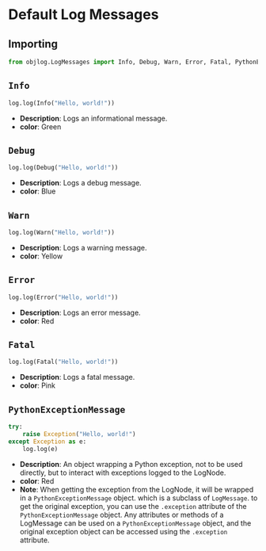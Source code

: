 # Default Log Messages

## Importing

```python
from objlog.LogMessages import Info, Debug, Warn, Error, Fatal, PythonExceptionMessage
```

## `Info`

```python
log.log(Info("Hello, world!"))
```

- **Description**: Logs an informational message.
- **color**: Green

## `Debug`

```python
log.log(Debug("Hello, world!"))
```

- **Description**: Logs a debug message.
- **color**: Blue

## `Warn`

```python
log.log(Warn("Hello, world!"))
```

- **Description**: Logs a warning message.
- **color**: Yellow

## `Error`

```python
log.log(Error("Hello, world!"))
```

- **Description**: Logs an error message.
- **color**: Red

## `Fatal`

```python
log.log(Fatal("Hello, world!"))
```

- **Description**: Logs a fatal message.
- **color**: Pink

## `PythonExceptionMessage`

```python
try:
    raise Exception("Hello, world!")
except Exception as e:
    log.log(e)
```

- **Description**: An object wrapping a Python exception, not to be used directly, but to interact with exceptions logged to the LogNode.
- **color**: Red
- **Note**: When getting the exception from the LogNode, it will be wrapped in a `PythonExceptionMessage` object. which is a subclass of `LogMessage`. to get the original exception, you can use the `.exception` attribute of the `PythonExceptionMessage` object.
Any attributes or methods of a LogMessage can be used on a `PythonExceptionMessage` object, and the original exception object can be accessed using the `.exception` attribute.
